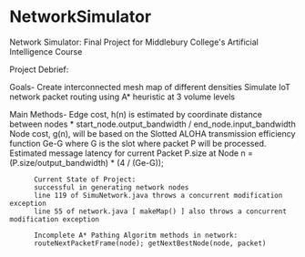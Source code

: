 # NetworkSimulator
Network Simulator: Final Project for Middlebury College's Artificial Intelligence Course

Project Debrief:

   Goals-
          Create interconnected mesh map of different densities
          Simulate IoT network packet routing using A* heuristic at 3 volume levels
   
   Main Methods- 
          Edge cost, h(n) is estimated by coordinate distance between nodes * start_node.output_bandwidth / end_node.input_bandwidth
          Node cost, g(n), will be based on the Slotted ALOHA transmission efficiency function Ge-G where G is the slot where packet P will be processed.
          Estimated message latency for current Packet P.size at Node n = (P.size/output_bandwidth) * (4 / (Ge-G));


          Current State of Project:
          successful in generating network nodes
          line 119 of SimuNetwork.java throws a concurrent modification exception
          line 55 of network.java [ makeMap() ] also throws a concurrent modification exception 
          
          Incomplete A* Pathing Algoritm methods in network:
          routeNextPacketFrame(node); getNextBestNode(node, packet)


